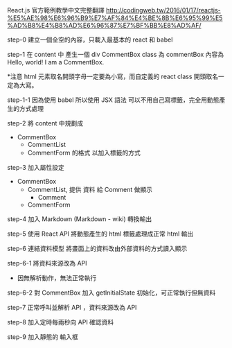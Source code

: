 React.js 官方範例教學中文完整翻譯
http://codingweb.tw/2016/01/17/reactjs-%E5%AE%98%E6%96%B9%E7%AF%84%E4%BE%8B%E6%95%99%E5%AD%B8%E4%B8%AD%E6%96%87%E7%BF%BB%E8%AD%AF/

step-0
建立一個全空的內容，只載入最基本的 react 和 babel

step-1
在 content 中 產生一個
div CommentBox
class 為 commentBox
內容為 Hello, world! I am a CommentBox.

*注意 html 元素取名開頭字母一定要為小寫，而自定義的 react class 開頭取名一定為大寫。

step-1-1
因為使用 babel 所以使用 JSX 語法
可以不用自己寫標籤，完全用動態產生的方式處理

step-2
將 content 中規劃成
- CommentBox
  - CommentList
  - CommentForm
的格式
以加入標籤的方式

step-3
加入屬性設定
- CommentBox
  - CommentList, 提供 資料 給 Comment 做顯示
    - Comment
  - CommentForm

step-4
加入 Markdown (Markdown - wiki)
轉換輸出

step-5
使用 React API 將動態產生的 html 標籤處理成正常 html 輸出

step-6
連結資料模型
將畫面上的資料改由外部資料的方式讀入顯示

step-6-1
將資料來源改為 API

* 因無解析動作，無法正常執行

step-6-2
對 CommentBox 加入 getInitialState 初始化，可正常執行但無資料

step-7
正常呼叫並解析 API ，資料來源改為 API

step-8
加入定時每兩秒向 API 確認資料

step-9
加入靜態的 輸入框

